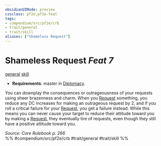 ```yaml
---
obsidianUIMode: preview
cssclass: pf2e,pf2e-feat
tags:
- compendium/src/pf2e/crb
- trait/general
- trait/skill
aliases: ["Shameless Request"]
---
```

# Shameless Request  *Feat 7*  
[general](/rules/traits/general.md)  [skill](/rules/traits/skill.md)  

- **Requirements**: master in [Diplomacy](/compendium/skills.md#Diplomacy).

You can downplay the consequences or outrageousness of your requests using sheer brazenness and charm. When you [Request](/rules/actions/request.md) something, you reduce any DC increases for making an outrageous request by 2, and if you roll a critical failure for your [Request](/rules/actions/request.md), you get a failure instead. While this means you can never cause your target to reduce their attitude toward you by making a [Request](/rules/actions/request.md), they eventually tire of requests, even though they still have a positive attitude toward you.

*Source: Core Rulebook p. 266*  
%% #compendium/src/pf2e/crb #trait/general #trait/skill %%